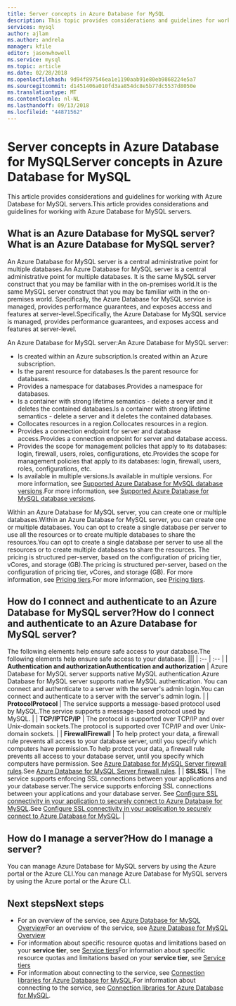 ```yaml
---
title: Server concepts in Azure Database for MySQL
description: This topic provides considerations and guidelines for working with Azure Database for MySQL servers.
services: mysql
author: ajlam
ms.author: andrela
manager: kfile
editor: jasonwhowell
ms.service: mysql
ms.topic: article
ms.date: 02/28/2018
ms.openlocfilehash: 9d94f897546ea1e1190aab91e80eb9868224e5a7
ms.sourcegitcommit: d1451406a010fd3aa854dc8e5b77dc5537d8050e
ms.translationtype: MT
ms.contentlocale: nl-NL
ms.lasthandoff: 09/13/2018
ms.locfileid: "44871562"
---
```

# <a name="server-concepts-in-azure-database-for-mysql"></a><span data-ttu-id="dc0f2-103">Server concepts in Azure Database for MySQL</span><span class="sxs-lookup"><span data-stu-id="dc0f2-103">Server concepts in Azure Database for MySQL</span></span>
<span data-ttu-id="dc0f2-104">This article provides considerations and guidelines for working with Azure Database for MySQL servers.</span><span class="sxs-lookup"><span data-stu-id="dc0f2-104">This article provides considerations and guidelines for working with Azure Database for MySQL servers.</span></span>

## <a name="what-is-an-azure-database-for-mysql-server"></a><span data-ttu-id="dc0f2-105">What is an Azure Database for MySQL server?</span><span class="sxs-lookup"><span data-stu-id="dc0f2-105">What is an Azure Database for MySQL server?</span></span>

<span data-ttu-id="dc0f2-106">An Azure Database for MySQL server is a central administrative point for multiple databases.</span><span class="sxs-lookup"><span data-stu-id="dc0f2-106">An Azure Database for MySQL server is a central administrative point for multiple databases.</span></span> <span data-ttu-id="dc0f2-107">It is the same MySQL server construct that you may be familiar with in the on-premises world.</span><span class="sxs-lookup"><span data-stu-id="dc0f2-107">It is the same MySQL server construct that you may be familiar with in the on-premises world.</span></span> <span data-ttu-id="dc0f2-108">Specifically, the Azure Database for MySQL service is managed, provides performance guarantees, and exposes access and features at server-level.</span><span class="sxs-lookup"><span data-stu-id="dc0f2-108">Specifically, the Azure Database for MySQL service is managed, provides performance guarantees, and exposes access and features at server-level.</span></span>

<span data-ttu-id="dc0f2-109">An Azure Database for MySQL server:</span><span class="sxs-lookup"><span data-stu-id="dc0f2-109">An Azure Database for MySQL server:</span></span>

- <span data-ttu-id="dc0f2-110">Is created within an Azure subscription.</span><span class="sxs-lookup"><span data-stu-id="dc0f2-110">Is created within an Azure subscription.</span></span>
- <span data-ttu-id="dc0f2-111">Is the parent resource for databases.</span><span class="sxs-lookup"><span data-stu-id="dc0f2-111">Is the parent resource for databases.</span></span>
- <span data-ttu-id="dc0f2-112">Provides a namespace for databases.</span><span class="sxs-lookup"><span data-stu-id="dc0f2-112">Provides a namespace for databases.</span></span>
- <span data-ttu-id="dc0f2-113">Is a container with strong lifetime semantics - delete a server and it deletes the contained databases.</span><span class="sxs-lookup"><span data-stu-id="dc0f2-113">Is a container with strong lifetime semantics - delete a server and it deletes the contained databases.</span></span>
- <span data-ttu-id="dc0f2-114">Collocates resources in a region.</span><span class="sxs-lookup"><span data-stu-id="dc0f2-114">Collocates resources in a region.</span></span>
- <span data-ttu-id="dc0f2-115">Provides a connection endpoint for server and database access.</span><span class="sxs-lookup"><span data-stu-id="dc0f2-115">Provides a connection endpoint for server and database access.</span></span>
- <span data-ttu-id="dc0f2-116">Provides the scope for management policies that apply to its databases: login, firewall, users, roles, configurations, etc.</span><span class="sxs-lookup"><span data-stu-id="dc0f2-116">Provides the scope for management policies that apply to its databases: login, firewall, users, roles, configurations, etc.</span></span>
- <span data-ttu-id="dc0f2-117">Is available in multiple versions.</span><span class="sxs-lookup"><span data-stu-id="dc0f2-117">Is available in multiple versions.</span></span> <span data-ttu-id="dc0f2-118">For more information, see [Supported Azure Database for MySQL database versions](./concepts-supported-versions.md).</span><span class="sxs-lookup"><span data-stu-id="dc0f2-118">For more information, see [Supported Azure Database for MySQL database versions](./concepts-supported-versions.md).</span></span>

<span data-ttu-id="dc0f2-119">Within an Azure Database for MySQL server, you can create one or multiple databases.</span><span class="sxs-lookup"><span data-stu-id="dc0f2-119">Within an Azure Database for MySQL server, you can create one or multiple databases.</span></span> <span data-ttu-id="dc0f2-120">You can opt to create a single database per server to use all the resources or to create multiple databases to share the resources.</span><span class="sxs-lookup"><span data-stu-id="dc0f2-120">You can opt to create a single database per server to use all the resources or to create multiple databases to share the resources.</span></span> <span data-ttu-id="dc0f2-121">The pricing is structured per-server, based on the configuration of pricing tier, vCores, and storage (GB).</span><span class="sxs-lookup"><span data-stu-id="dc0f2-121">The pricing is structured per-server, based on the configuration of pricing tier, vCores, and storage (GB).</span></span> <span data-ttu-id="dc0f2-122">For more information, see [Pricing tiers](./concepts-service-tiers.md).</span><span class="sxs-lookup"><span data-stu-id="dc0f2-122">For more information, see [Pricing tiers](./concepts-service-tiers.md).</span></span>

## <a name="how-do-i-connect-and-authenticate-to-an-azure-database-for-mysql-server"></a><span data-ttu-id="dc0f2-123">How do I connect and authenticate to an Azure Database for MySQL server?</span><span class="sxs-lookup"><span data-stu-id="dc0f2-123">How do I connect and authenticate to an Azure Database for MySQL server?</span></span>

<span data-ttu-id="dc0f2-124">The following elements help ensure safe access to your database.</span><span class="sxs-lookup"><span data-stu-id="dc0f2-124">The following elements help ensure safe access to your database.</span></span>
|||
| :-- | :-- |
| <span data-ttu-id="dc0f2-125">**Authentication and authorization**</span><span class="sxs-lookup"><span data-stu-id="dc0f2-125">**Authentication and authorization**</span></span> | <span data-ttu-id="dc0f2-126">Azure Database for MySQL server supports native MySQL authentication.</span><span class="sxs-lookup"><span data-stu-id="dc0f2-126">Azure Database for MySQL server supports native MySQL authentication.</span></span> <span data-ttu-id="dc0f2-127">You can connect and authenticate to a server with the server's admin login.</span><span class="sxs-lookup"><span data-stu-id="dc0f2-127">You can connect and authenticate to a server with the server's admin login.</span></span> |
| <span data-ttu-id="dc0f2-128">**Protocol**</span><span class="sxs-lookup"><span data-stu-id="dc0f2-128">**Protocol**</span></span> | <span data-ttu-id="dc0f2-129">The service supports a message-based protocol used by MySQL.</span><span class="sxs-lookup"><span data-stu-id="dc0f2-129">The service supports a message-based protocol used by MySQL.</span></span> |
| <span data-ttu-id="dc0f2-130">**TCP/IP**</span><span class="sxs-lookup"><span data-stu-id="dc0f2-130">**TCP/IP**</span></span> | <span data-ttu-id="dc0f2-131">The protocol is supported over TCP/IP and over Unix-domain sockets.</span><span class="sxs-lookup"><span data-stu-id="dc0f2-131">The protocol is supported over TCP/IP and over Unix-domain sockets.</span></span> |
| <span data-ttu-id="dc0f2-132">**Firewall**</span><span class="sxs-lookup"><span data-stu-id="dc0f2-132">**Firewall**</span></span> | <span data-ttu-id="dc0f2-133">To help protect your data, a firewall rule prevents all access to your database server, until you specify which computers have permission.</span><span class="sxs-lookup"><span data-stu-id="dc0f2-133">To help protect your data, a firewall rule prevents all access to your database server, until you specify which computers have permission.</span></span> <span data-ttu-id="dc0f2-134">See [Azure Database for MySQL Server firewall rules](./concepts-firewall-rules.md).</span><span class="sxs-lookup"><span data-stu-id="dc0f2-134">See [Azure Database for MySQL Server firewall rules](./concepts-firewall-rules.md).</span></span> |
| <span data-ttu-id="dc0f2-135">**SSL**</span><span class="sxs-lookup"><span data-stu-id="dc0f2-135">**SSL**</span></span> | <span data-ttu-id="dc0f2-136">The service supports enforcing SSL connections between your applications and your database server.</span><span class="sxs-lookup"><span data-stu-id="dc0f2-136">The service supports enforcing SSL connections between your applications and your database server.</span></span>  <span data-ttu-id="dc0f2-137">See [Configure SSL connectivity in your application to securely connect to Azure Database for MySQL](./howto-configure-ssl.md).</span><span class="sxs-lookup"><span data-stu-id="dc0f2-137">See [Configure SSL connectivity in your application to securely connect to Azure Database for MySQL](./howto-configure-ssl.md).</span></span> |

## <a name="how-do-i-manage-a-server"></a><span data-ttu-id="dc0f2-138">How do I manage a server?</span><span class="sxs-lookup"><span data-stu-id="dc0f2-138">How do I manage a server?</span></span>
<span data-ttu-id="dc0f2-139">You can manage Azure Database for MySQL servers by using the Azure portal or the Azure CLI.</span><span class="sxs-lookup"><span data-stu-id="dc0f2-139">You can manage Azure Database for MySQL servers by using the Azure portal or the Azure CLI.</span></span>

## <a name="next-steps"></a><span data-ttu-id="dc0f2-140">Next steps</span><span class="sxs-lookup"><span data-stu-id="dc0f2-140">Next steps</span></span>
- <span data-ttu-id="dc0f2-141">For an overview of the service, see [Azure Database for MySQL Overview](./overview.md)</span><span class="sxs-lookup"><span data-stu-id="dc0f2-141">For an overview of the service, see [Azure Database for MySQL Overview](./overview.md)</span></span>
- <span data-ttu-id="dc0f2-142">For information about specific resource quotas and limitations based on your **service tier**, see [Service tiers](./concepts-service-tiers.md)</span><span class="sxs-lookup"><span data-stu-id="dc0f2-142">For information about specific resource quotas and limitations based on your **service tier**, see [Service tiers](./concepts-service-tiers.md)</span></span>
- <span data-ttu-id="dc0f2-143">For information about connecting to the service, see [Connection libraries for Azure Database for MySQL](./concepts-connection-libraries.md).</span><span class="sxs-lookup"><span data-stu-id="dc0f2-143">For information about connecting to the service, see [Connection libraries for Azure Database for MySQL](./concepts-connection-libraries.md).</span></span>
